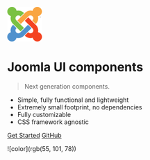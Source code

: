 ![logo](_images/80px-Joomla_logo.png)


# Joomla UI components

> Next generation components.

- Simple, fully functional and lightweight
- Extremely small footprint, no dependencies
- Fully customizable
- CSS framework agnostic

[Get Started](/quickstart)
[GitHub](https://github.com/joomla-projects/custom-elements/)

<!-- background color -->
![color](rgb(55, 101, 78))
